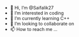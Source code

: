 - 👋 Hi, I’m @Saifalik27
- 👀 I’m interested in coding
- 🌱 I’m currently learning C++
- 💞️ I’m looking to collaborate on 
- 📫 How to reach me ...

<!---
Saifalik27/Saifalik27 is a ✨ special ✨ repository because its `README.md` (this file) appears on your GitHub profile.
You can click the Preview link to take a look at your changes.
--->

